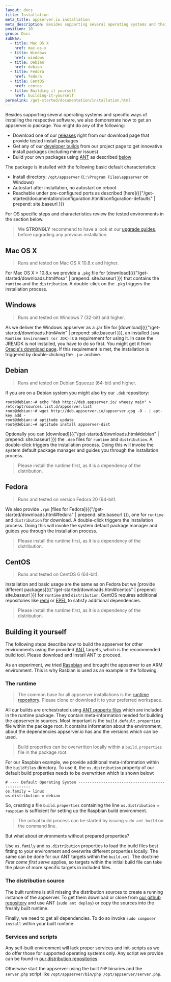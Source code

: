 ```yaml
---
layout: docs
title: Installation
meta_title: appserver.io installation
meta_description: Besides supporting several operating systems and their specific ways of installing software, we also support several ways of getting this software.
position: 10
group: Docs
subNav:
  - title: Mac OS X
    href: mac-os-x
  - title: Windows
    href: windows
  - title: Debian
    href: debian
  - title: Fedora
    href: fedora
  - title: CentOS
    href: centos
  - title: Building it yourself
    href: building-it-yourself
permalink: /get-started/documentation/installation.html
---
```


Besides supporting several operating systems and specific ways of installing the respective software, we
also demonstrate how to get an appserver.io package. You might do any of the following:

* Download one of our [releases](http://appserver.io/get-started/downloads.html) right from our download page
  that provide tested install packages
* Get any of our [developer builds](<http://builds.appserver.io/>) from our project page to get innovative install
  packages (including minor issues)
* Build your own packages using [ANT](<http://ant.apache.org/>) as described [below](#building-it-yourself)

The package is installed with the following basic default characteristics:

* Install directory: `/opt/appserver` (`C:\Program Files\appserver` on Windows)
* Autostart after installation, no autostart on reboot
* Reachable under pre-configured ports as described [here]({{"/get-started/documentation/configuration.html#configuration-defaults" | prepend: site.baseurl }})

For OS specific steps and characteristics review the tested environments in the section below.

> We **STRONGLY** recommend to have a look at our [upgrade guides](https://github.com/appserver-io/appserver/search?utf8=%E2%9C%93&q=UPGRADE+in%3Apath&type=Code), before upgrading any previous installation.

## Mac OS X

> Runs and tested on Mac OS X 10.8.x and higher.

For Mac OS X > 10.8.x we provide a `.pkg` file for [download]({{"/get-started/downloads.html#osx" | prepend: site.baseurl }}) that contains the `runtime` and the `distribution`. A double-click on the `.pkg` triggers the installation process.

## Windows

> Runs and tested on Windows 7 (32-bit) and higher.

As we deliver the Windows appserver as a .jar file for [download]({{"/get-started/downloads.html#win" | prepend: site.baseurl }}), an installed `Java Runtime Environment (or JDK)` is a requirement for using it. In case the JRE/JDK is not installed, you have to do so
first. You might get it from [Oracle's download page](<http://www.oracle.com/technetwork/java/javase/downloads/jre7-downloads-1880261.html>).
If this requirement is met, the installation is triggered by double-clicking the `.jar` archive.

## Debian

> Runs and tested on Debian Squeeze (64-bit) and higher.

If you are on a Debian system you might also try our `.deb` repository:

```
root@debian:~# echo "deb http://deb.appserver.io/ wheezy main" > /etc/apt/sources.list.d/appserver.list
root@debian:~# wget http://deb.appserver.io/appserver.gpg -O - | apt-key add -
root@debian:~# aptitude update
root@debian:~# aptitude install appserver-dist
```

Optionally you can [download]({{"/get-started/downloads.html#debian" | prepend: site.baseurl }}) the `.deb` files for `runtime` and `distribution`. A double-click triggers the installation process. Doing this will invoke the system default package manager and guides you through the installation process. 

> Please install the runtime first, as it is a dependency of the distribution.

## Fedora

> Runs and tested on version Fedora 20 (64-bit).

We  also provide `.rpm` [files for Fedora]({{"/get-started/downloads.html#fedora" | prepend: site.baseurl }}), one for `runtime` and `distribution` for download. A double-click triggers the installation process. Doing this will invoke the system default package manager and guides you through the installation process. 

> Please install the runtime first, as it is a dependency of the distribution.

## CentOS

> Runs and tested on CentOS 6 (64-bit).

Installation and basic usage are the same as on Fedora but we [provide different packages]({{"/get-started/downloads.html#centos" | prepend: site.baseurl }}) for `runtime` and `distribution`. CentOS requires additional repositories like [remi](<http://rpms.famillecollet.com/>) or [EPEL](<http://fedoraproject.org/wiki/EPEL>) to satisfy additional dependencies.

> Please install the runtime first, as it is a dependency of the distribution.

## Building it yourself

The following steps describe how to build the appserver for other environments using the provided [ANT](<http://ant.apache.org/>) targets, which is the recommended build tool.
Please download and install ANT to proceed.

As an experiment, we tried [Raspbian](http://www.raspbian.org/) and brought the appserver to an ARM environment. This is why Rasbian is used as an example in the following.

### The runtime

> The common base for all appserver installations is the [runtime repository](https://github.com/appserver-io-php/runtime). Please clone or download it to your preferred workspace.

All our builds are orchestrated using [ANT property files](http://www.tutorialspoint.com/ant/ant_property_files.htm) which are included in the runtime package. They contain meta-information needed for building the appserver.io sources.
Most important is the `build.default.properties` file within the package root.
It contains information about the environment, about the dependencies appserver.io has and the versions which can be used.

> Build properties can be overwritten locally within a `build.properties` file in the package root.

For our Raspbian example, we provide additional meta-information within the `buildfiles` directory. 
To use it, the `os.distribution` property of our default build properties needs to be overwritten which is shown below:

```
# ---- Default Operating System -------------------------------------------------
os.family = linux
os.distribution = debian
```

So, creating a file `build.properties` containing the line `os.distribution = raspbian` is sufficient for setting up the Raspbian build environment.

> The actual build process can be started by issuing `sudo ant build` on the command line.

But what about environments without prepared properties?

Use `os.family` and `os.distribution` properties to load the build files best fitting to your environment and overwrite different properties locally.
The same can be done for our ANT targets within the `build.xml`.
The doctrine *First come first serve* applies, so targets within the initial build file can take the place of more specific targets in included files.

### The distribution source

The built runtime is still missing the distribution sources to create a running instance of the appserver.
To get them download or clone from [our github repository](https://github.com/appserver-io/appserver) and use ANT (`sudo ant deploy`) or copy the sources into the freshly built runtime.

Finally, we need to get all dependencies. To do so invoke `sudo composer install` within your built runtime.

### Services and scripts

Any self-built environment will lack proper services and init-scripts as we do offer those for supported operating systems only.
Any script we provide can be found in [our distribution repositories](https://github.com/appserver-io-dist).

Otherwise start the appserver using the built `PHP` binaries and the `server.php` script like `/opt/appserver/bin/php /opt/appserver/server.php`.
